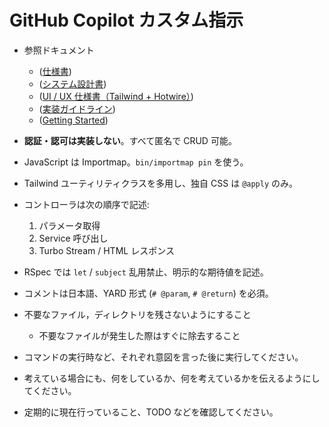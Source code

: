# GitHub Copilot カスタム指示

- 参照ドキュメント

  - ([仕様書](./rails/docs/rails_specification.md))
  - ([システム設計書](./rails/docs/system_design.md))
  - ([UI / UX 仕様書（Tailwind + Hotwire）](./rails/docs/ui_specification_tailwind.md))
  - ([実装ガイドライン](./rails/docs/implementation_guidelines.md))
  - ([Getting Started](./rails/docs/getting_started.md))

- **認証・認可は実装しない**。すべて匿名で CRUD 可能。
- JavaScript は Importmap。`bin/importmap pin` を使う。
- Tailwind ユーティリティクラスを多用し、独自 CSS は `@apply` のみ。
- コントローラは次の順序で記述:
  1. パラメータ取得
  2. Service 呼び出し
  3. Turbo Stream / HTML レスポンス
- RSpec では `let` / `subject` 乱用禁止、明示的な期待値を記述。
- コメントは日本語、YARD 形式 (`# @param`, `# @return`) を必須。
- 不要なファイル，ディレクトリを残さないようにすること

  - 不要なファイルが発生した際はすぐに除去すること

- コマンドの実行時など、それぞれ意図を言った後に実行してください。
- 考えている場合にも、何をしているか、何を考えているかを伝えるようにしてください。
- 定期的に現在行っていること、TODO などを確認してください。
